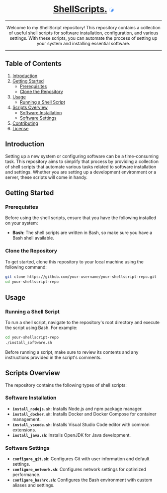 <div align="center">
  
# [ShellScripts.](https://github.com/BrenoFariasdaSilva/ShellScripts) <img src="https://github.com/BrenoFariasdaSilva/ShellScripts/blob/main/.assets/Bash.svg"  width="3%" height="3%">

</div>

<div align="center">
  
---

Welcome to my ShellScript repository! This repository contains a collection of useful shell scripts for software installation, configuration, and various settings. With these scripts, you can automate the process of setting up your system and installing essential software.

---

</div>

## Table of Contents

1. [Introduction](#introduction)
2. [Getting Started](#getting-started)
    - [Prerequisites](#prerequisites)
    - [Clone the Repository](#clone-the-repository)
3. [Usage](#usage)
    - [Running a Shell Script](#running-a-shell-script)
4. [Scripts Overview](#scripts-overview)
    - [Software Installation](#software-installation)
    - [Software Settings](#software-settings)
5. [Contributing](#contributing)
6. [License](#license)

## Introduction

Setting up a new system or configuring software can be a time-consuming task. This repository aims to simplify that process by providing a collection of shell scripts that automate various tasks related to software installation and settings. Whether you are setting up a development environment or a server, these scripts will come in handy.

## Getting Started

### Prerequisites

Before using the shell scripts, ensure that you have the following installed on your system:

- **Bash**: The shell scripts are written in Bash, so make sure you have a Bash shell available.

### Clone the Repository

To get started, clone this repository to your local machine using the following command:

```bash
git clone https://github.com/your-username/your-shellscript-repo.git
cd your-shellscript-repo
```  

## Usage

### Running a Shell Script

To run a shell script, navigate to the repository's root directory and execute the script using Bash. For example:

```bash
cd your-shellscript-repo
./install_software.sh
```
Before running a script, make sure to review its contents and any instructions provided in the script's comments.

## Scripts Overview

The repository contains the following types of shell scripts:

### Software Installation

- **`install_nodejs.sh`**: Installs Node.js and npm package manager.
- **`install_docker.sh`**: Installs Docker and Docker Compose for container management.
- **`install_vscode.sh`**: Installs Visual Studio Code editor with common extensions.
- **`install_java.sh`**: Installs OpenJDK for Java development.

### Software Settings

- **`configure_git.sh`**: Configures Git with user information and default settings.
- **`configure_network.sh`**: Configures network settings for optimized performance.
- **`configure_bashrc.sh`**: Configures the Bash environment with custom aliases and settings.

